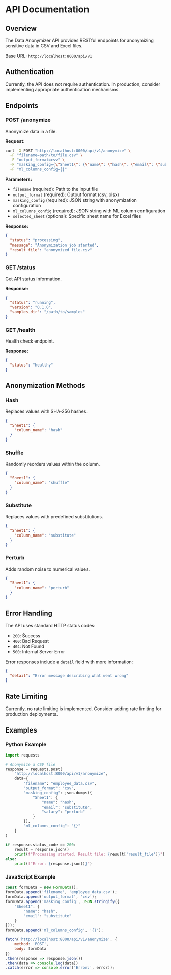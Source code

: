# API Documentation

## Overview

The Data Anonymizer API provides RESTful endpoints for anonymizing sensitive data in CSV and Excel files.

Base URL: `http://localhost:8000/api/v1`

## Authentication

Currently, the API does not require authentication. In production, consider implementing appropriate authentication mechanisms.

## Endpoints

### POST /anonymize

Anonymize data in a file.

**Request:**
```bash
curl -X POST "http://localhost:8000/api/v1/anonymize" \
  -F "filename=path/to/file.csv" \
  -F "output_format=csv" \
  -F "masking_config={\"Sheet1\": {\"name\": \"hash\", \"email\": \"substitute\"}}" \
  -F "ml_columns_config={}"
```

**Parameters:**
- `filename` (required): Path to the input file
- `output_format` (required): Output format (csv, xlsx)
- `masking_config` (required): JSON string with anonymization configuration
- `ml_columns_config` (required): JSON string with ML column configuration
- `selected_sheet` (optional): Specific sheet name for Excel files

**Response:**
```json
{
  "status": "processing",
  "message": "Anonymization job started",
  "result_file": "anonymized_file.csv"
}
```

### GET /status

Get API status information.

**Response:**
```json
{
  "status": "running",
  "version": "0.1.0",
  "samples_dir": "/path/to/samples"
}
```

### GET /health

Health check endpoint.

**Response:**
```json
{
  "status": "healthy"
}
```

## Anonymization Methods

### Hash
Replaces values with SHA-256 hashes.

```json
{
  "Sheet1": {
    "column_name": "hash"
  }
}
```

### Shuffle
Randomly reorders values within the column.

```json
{
  "Sheet1": {
    "column_name": "shuffle"
  }
}
```

### Substitute
Replaces values with predefined substitutions.

```json
{
  "Sheet1": {
    "column_name": "substitute"
  }
}
```

### Perturb
Adds random noise to numerical values.

```json
{
  "Sheet1": {
    "column_name": "perturb"
  }
}
```

## Error Handling

The API uses standard HTTP status codes:

- `200`: Success
- `400`: Bad Request
- `404`: Not Found
- `500`: Internal Server Error

Error responses include a `detail` field with more information:

```json
{
  "detail": "Error message describing what went wrong"
}
```

## Rate Limiting

Currently, no rate limiting is implemented. Consider adding rate limiting for production deployments.

## Examples

### Python Example

```python
import requests

# Anonymize a CSV file
response = requests.post(
    "http://localhost:8000/api/v1/anonymize",
    data={
        "filename": "employee_data.csv",
        "output_format": "csv",
        "masking_config": json.dumps({
            "Sheet1": {
                "name": "hash",
                "email": "substitute",
                "salary": "perturb"
            }
        }),
        "ml_columns_config": "{}"
    }
)

if response.status_code == 200:
    result = response.json()
    print(f"Processing started. Result file: {result['result_file']}")
else:
    print(f"Error: {response.json()}")
```

### JavaScript Example

```javascript
const formData = new FormData();
formData.append('filename', 'employee_data.csv');
formData.append('output_format', 'csv');
formData.append('masking_config', JSON.stringify({
    "Sheet1": {
        "name": "hash",
        "email": "substitute"
    }
}));
formData.append('ml_columns_config', '{}');

fetch('http://localhost:8000/api/v1/anonymize', {
    method: 'POST',
    body: formData
})
.then(response => response.json())
.then(data => console.log(data))
.catch(error => console.error('Error:', error));
```
